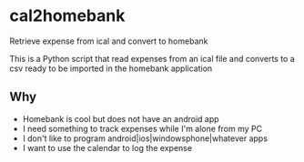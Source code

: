 # cal2homebank
Retrieve expense from ical and convert to homebank 

This is a Python script that read expenses from an ical file and 
converts to a csv ready to be imported in the homebank application

Why
---

- Homebank is cool but does not have an android app
- I need something to track expenses while I'm alone from my PC
- I don't like to program android|ios|windowsphone|whatever apps
- I want to use the calendar to log the expense
